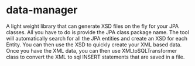 data-manager
============

A light weight library that can generate XSD files on the fly for your JPA classes. All you have to do is provide the JPA class package name. The tool will automatically search for all the JPA entities and create an XSD for each Entity. You can then use the XSD to quickly create your XML based data. Once you have the XML data, you can then use XMLtoSQLTransformer class to convert the XML to sql INSERT statements that are saved in a file.
